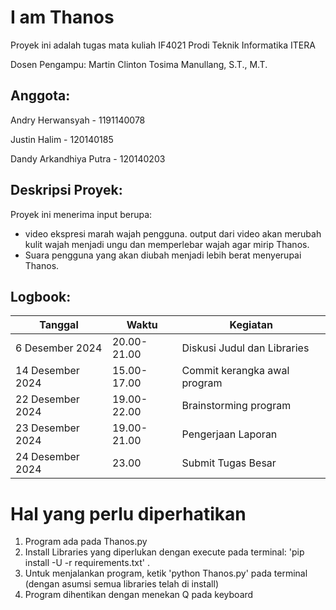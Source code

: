 # I am Thanos

Proyek ini adalah tugas mata kuliah IF4021 Prodi Teknik Informatika ITERA

Dosen Pengampu: Martin Clinton Tosima Manullang, S.T., M.T.


## Anggota:

Andry Herwansyah - 1191140078

Justin Halim - 120140185

Dandy Arkandhiya Putra - 120140203

## Deskripsi Proyek:
Proyek ini menerima input berupa:

- video ekspresi marah wajah pengguna. output dari video akan merubah kulit wajah menjadi ungu dan memperlebar wajah agar mirip Thanos.
- Suara pengguna yang akan diubah menjadi lebih berat menyerupai Thanos.

## Logbook:

| Tanggal          | Waktu       | Kegiatan                     |
| ---------------- | ----------- | ---------------------------- |
| 6 Desember 2024  | 20.00-21.00 | Diskusi Judul dan Libraries  |
| 14 Desember 2024 | 15.00-17.00 | Commit kerangka awal program |
| 22 Desember 2024 | 19.00-22.00 | Brainstorming program        |
| 23 Desember 2024 | 19.00-21.00 | Pengerjaan Laporan           |
| 24 Desember 2024 | 23.00       | Submit Tugas Besar           |

# Hal yang perlu diperhatikan

1. Program ada pada Thanos.py
2. Install Libraries yang diperlukan dengan execute pada terminal: 'pip install -U -r requirements.txt' .
3. Untuk menjalankan program, ketik 'python Thanos.py' pada terminal (dengan asumsi semua libraries telah di install)
4. Program dihentikan dengan menekan Q pada keyboard
